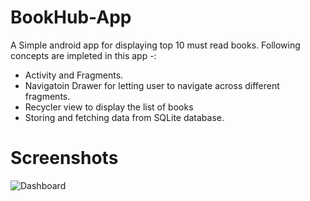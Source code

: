 # BookHub-App
A Simple android app for displaying top 10 must read books. 
Following concepts are impleted in this app -:
* Activity and Fragments.
* Navigatoin Drawer for letting user to navigate across different fragments.
* Recycler view to display the list of books
* Storing and fetching data from SQLite database.

# Screenshots
![Dashboard]([app/src/main/ScreenShots/Dashboard.jpeg](https://github.com/pragyesh29/BookHub-App/blob/136ed6fe5b6c2e9099c9ac2f89b5cf4485856998/app/src/main/ScreenShots/Dashboard.jpeg)https://github.com/pragyesh29/BookHub-App/blob/136ed6fe5b6c2e9099c9ac2f89b5cf4485856998/app/src/main/ScreenShots/Dashboard.jpeg)
